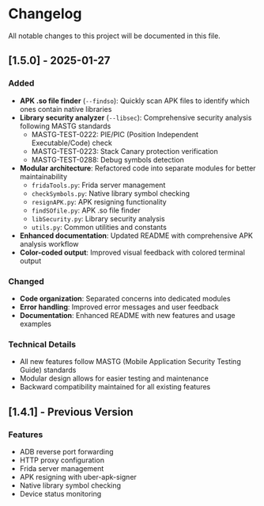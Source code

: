 # Changelog

All notable changes to this project will be documented in this file.

## [1.5.0] - 2025-01-27

### Added
- **APK .so file finder** (`--findso`): Quickly scan APK files to identify which ones contain native libraries
- **Library security analyzer** (`--libsec`): Comprehensive security analysis following MASTG standards
  - MASTG-TEST-0222: PIE/PIC (Position Independent Executable/Code) check
  - MASTG-TEST-0223: Stack Canary protection verification
  - MASTG-TEST-0288: Debug symbols detection
- **Modular architecture**: Refactored code into separate modules for better maintainability
  - `fridaTools.py`: Frida server management
  - `checkSymbols.py`: Native library symbol checking
  - `resignAPK.py`: APK resigning functionality
  - `findSOfile.py`: APK .so file finder
  - `libSecurity.py`: Library security analysis
  - `utils.py`: Common utilities and constants
- **Enhanced documentation**: Updated README with comprehensive APK analysis workflow
- **Color-coded output**: Improved visual feedback with colored terminal output

### Changed
- **Code organization**: Separated concerns into dedicated modules
- **Error handling**: Improved error messages and user feedback
- **Documentation**: Enhanced README with new features and usage examples

### Technical Details
- All new features follow MASTG (Mobile Application Security Testing Guide) standards
- Modular design allows for easier testing and maintenance
- Backward compatibility maintained for all existing features

## [1.4.1] - Previous Version

### Features
- ADB reverse port forwarding
- HTTP proxy configuration
- Frida server management
- APK resigning with uber-apk-signer
- Native library symbol checking
- Device status monitoring
